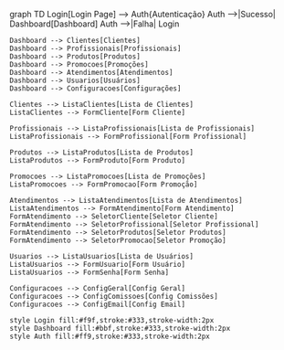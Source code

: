 graph TD
    Login[Login Page] --> Auth{Autenticação}
    Auth -->|Sucesso| Dashboard[Dashboard]
    Auth -->|Falha| Login

    Dashboard --> Clientes[Clientes]
    Dashboard --> Profissionais[Profissionais]
    Dashboard --> Produtos[Produtos]
    Dashboard --> Promocoes[Promoções]
    Dashboard --> Atendimentos[Atendimentos]
    Dashboard --> Usuarios[Usuários]
    Dashboard --> Configuracoes[Configurações]

    Clientes --> ListaClientes[Lista de Clientes]
    ListaClientes --> FormCliente[Form Cliente]

    Profissionais --> ListaProfissionais[Lista de Profissionais]
    ListaProfissionais --> FormProfissional[Form Profissional]

    Produtos --> ListaProdutos[Lista de Produtos]
    ListaProdutos --> FormProduto[Form Produto]

    Promocoes --> ListaPromocoes[Lista de Promoções]
    ListaPromocoes --> FormPromocao[Form Promoção]

    Atendimentos --> ListaAtendimentos[Lista de Atendimentos]
    ListaAtendimentos --> FormAtendimento[Form Atendimento]
    FormAtendimento --> SeletorCliente[Seletor Cliente]
    FormAtendimento --> SeletorProfissional[Seletor Profissional]
    FormAtendimento --> SeletorProdutos[Seletor Produtos]
    FormAtendimento --> SeletorPromocao[Seletor Promoção]

    Usuarios --> ListaUsuarios[Lista de Usuários]
    ListaUsuarios --> FormUsuario[Form Usuário]
    ListaUsuarios --> FormSenha[Form Senha]

    Configuracoes --> ConfigGeral[Config Geral]
    Configuracoes --> ConfigComissoes[Config Comissões]
    Configuracoes --> ConfigEmail[Config Email]

    style Login fill:#f9f,stroke:#333,stroke-width:2px
    style Dashboard fill:#bbf,stroke:#333,stroke-width:2px
    style Auth fill:#ff9,stroke:#333,stroke-width:2px
